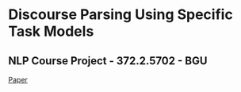 # Discourse Parsing Using Specific Task Models
## NLP Course Project - 372.2.5702 - BGU

[Paper](https://ojs.aaai.org/index.php/ICWSM/article/view/18109/17912)

